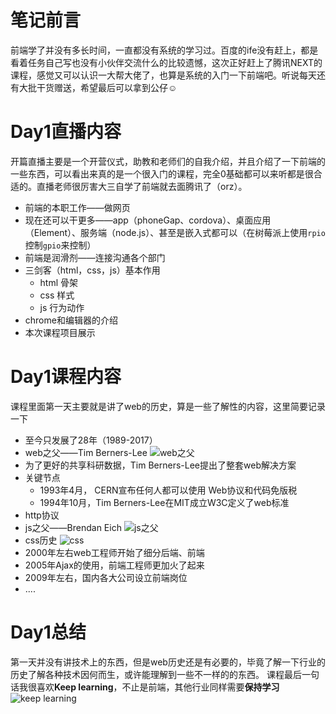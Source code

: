 # 笔记前言
前端学了并没有多长时间，一直都没有系统的学习过。百度的ife没有赶上，都是看着任务自己写也没有小伙伴交流什么的比较遗憾，这次正好赶上了腾讯NEXT的课程，感觉又可以认识一大帮大佬了，也算是系统的入门一下前端吧。听说每天还有大批干货赠送，希望最后可以拿到公仔☺

# Day1直播内容
开篇直播主要是一个开营仪式，助教和老师们的自我介绍，并且介绍了一下前端的一些东西，可以看出来真的是一个很入门的课程，完全0基础都可以来听都是很合适的。直播老师很厉害大三自学了前端就去面腾讯了（orz）。

+ 前端的本职工作——做网页
+ 现在还可以干更多——app（phoneGap、cordova）、桌面应用（Element）、服务端（node.js）、甚至是嵌入式都可以（在树莓派上使用`rpio`控制`gpio`来控制）
+ 前端是润滑剂——连接沟通各个部门
+ 三剑客（html，css，js）基本作用
    + html 骨架
    + css 样式
    + js 行为动作
+ chrome和编辑器的介绍
+ 本次课程项目展示

# Day1课程内容
课程里面第一天主要就是讲了web的历史，算是一些了解性的内容，这里简要记录一下
+ 至今只发展了28年（1989-2017）
+ web之父——Tim Berners-Lee
![web之父](http://www.xluos.com/usr/uploads/2017/12/2282581880.png)
+ 为了更好的共享科研数据，Tim Berners-Lee提出了整套web解决方案
+ 关键节点
    + 1993年4月， CERN宣布任何人都可以使用 Web协议和代码免版税
    + 1994年10月，Tim Berners-Lee在MIT成立W3C定义了web标准
+ http协议
+ js之父——Brendan Eich
![js之父](http://www.xluos.com/usr/uploads/2017/12/3064832518.png)
+ css历史
![css](http://www.xluos.com/usr/uploads/2017/12/1592346079.png)
+ 2000年左右web工程师开始了细分后端、前端
+ 2005年Ajax的使用，前端工程师更加火了起来
+ 2009年左右，国内各大公司设立前端岗位
+ ....

# Day1总结
第一天并没有讲技术上的东西，但是web历史还是有必要的，毕竟了解一下行业的历史了解各种技术因何而生，或许能理解到一些不一样的的东西。
课程最后一句话我很喜欢**Keep learning**，不止是前端，其他行业同样需要**保持学习**
![keep learning](http://www.xluos.com/usr/uploads/2017/12/1357536157.png)

